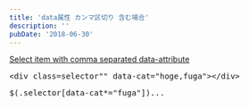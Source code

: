 ```yaml
---
title: 'data属性 カンマ区切り 含む場合'
description: ''
pubDate: '2018-06-30'
---
```


<p><a href="https://stackoverflow.com/a/19297810">Select item with comma separated data-attribute</a></p>
<pre class="brush: xml; title: ; notranslate" title="">&lt;div class=selector"" data-cat="hoge,fuga"&gt;&lt;/div&gt;</pre>
<pre class="brush: jscript; title: ; notranslate" title="">$(.selector[data-cat*="fuga"])...</pre>
